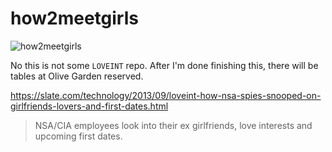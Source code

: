 # how2meetgirls

![how2meetgirls](https://github.com/Montana/how2meetgirls/assets/20936398/1c676a8c-c072-4b4a-a42f-97abc80a8d28)

No this is not some `LOVEINT` repo. After I'm done finishing this, there will be tables at Olive Garden reserved.

https://slate.com/technology/2013/09/loveint-how-nsa-spies-snooped-on-girlfriends-lovers-and-first-dates.html

> NSA/CIA employees look into their ex girlfriends, love interests and upcoming first dates. 
